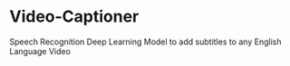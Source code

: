 # Video-Captioner
Speech Recognition Deep Learning Model to add subtitles to any English Language Video
